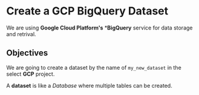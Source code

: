# Create a GCP BigQuery Dataset

We are using **Google Cloud Platform's** ***BigQuery** service 
for data storage and retrival.

## Objectives

We are going to create a dataset by the name of `my_new_dataset` in the select **GCP** project.

A **dataset** is like a *Database* where multiple tables can be created. 

